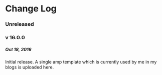 # Change Log

### Unreleased

### v 16.0.0
##### Oct 18, 2016
Initial release.
A single amp template which is currently used by me in my blogs is uploaded here.
